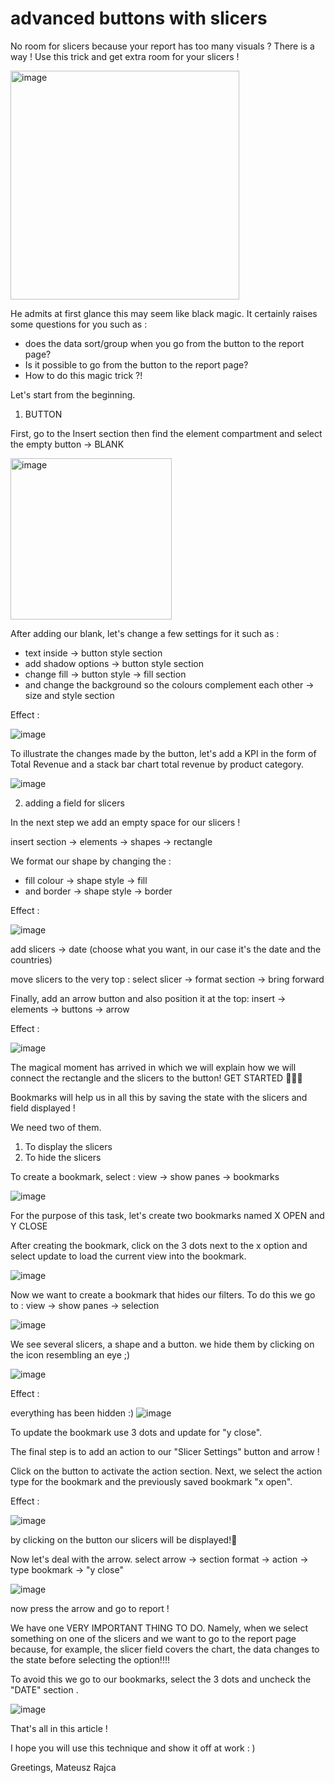 # advanced buttons with slicers
No room for slicers because your report has too many visuals ? There is a way !
Use this trick and get extra room for your slicers ! 


<img width="366" alt="image" src="https://github.com/RajcaPro/advanced-buttons-with-slicers/assets/175021059/922de6c8-9cbc-4519-8b2a-2ac9a1794af2">


He admits at first glance this may seem like black magic. It certainly raises some questions for you such as :
- does the data sort/group when you go from the button to the report page?
- Is it possible to go from the button to the report page?
- How to do this magic trick ?!

Let's start from the beginning. 

1. BUTTON 

First, go to the Insert section then find the element compartment and select the empty button -> BLANK

<img width="258" alt="image" src="https://github.com/RajcaPro/advanced-buttons-with-slicers/assets/175021059/70910ecb-49ca-4e5b-ae34-0b5600e2f844">

After adding our blank, let's change a few settings for it such as : 
- text inside -> button style section 
- add shadow options -> button style section 
- change fill -> button style -> fill section
- and change the background so the colours complement each other -> size and style section 

Effect :

![image](https://github.com/RajcaPro/advanced-buttons-with-slicers/assets/175021059/d001b8a5-5fa8-4fc2-a378-4be62c7d0caf)


To illustrate the changes made by the button, let's add a KPI in the form of Total Revenue and a stack bar chart total revenue by product category.

![image](https://github.com/RajcaPro/advanced-buttons-with-slicers/assets/175021059/070fc57e-72f6-4dfe-b344-17ef58247476)

2. adding a field for slicers

In the next step we add an empty space for our slicers !

insert section -> elements -> shapes -> rectangle

We format our shape by changing the :

- fill colour -> shape style -> fill
- and border -> shape style -> border

Effect :

![image](https://github.com/RajcaPro/advanced-buttons-with-slicers/assets/175021059/2eb93698-02b1-412c-8e99-00501d4c8de2)

add slicers -> date (choose what you want, in our case it's the date and the countries)

move slicers to the very top : select slicer -> format section -> bring forward

Finally, add an arrow button and also position it at the top: insert -> elements -> buttons -> arrow


Effect :

![image](https://github.com/RajcaPro/advanced-buttons-with-slicers/assets/175021059/f4fee647-92d5-4c3e-a3bb-18b7836bd5f2)

The magical moment has arrived in which we will explain how we will connect the rectangle and the slicers to the button!  GET STARTED 🚀🚀🚀

Bookmarks will help us in all this by saving the state with the slicers and field displayed !

We need two of them.
1) To display the slicers 
2) To hide the slicers

To create a bookmark, select : view -> show panes -> bookmarks

![image](https://github.com/RajcaPro/advanced-buttons-with-slicers/assets/175021059/82d8c712-970e-4f83-902d-c0036b2e0b0f)

For the purpose of this task, let's create two bookmarks named X OPEN and Y CLOSE 

After creating the bookmark, click on the 3 dots next to the x option and select update to load the current view into the bookmark.

![image](https://github.com/RajcaPro/advanced-buttons-with-slicers/assets/175021059/5ca42e6b-c411-41e9-852e-25b39b056450)

Now we want to create a bookmark that hides our filters. 
To do this we go to : view -> show panes -> selection

![image](https://github.com/RajcaPro/advanced-buttons-with-slicers/assets/175021059/dedda922-a157-49e0-8567-b6a3edb3da35)

We see several slicers, a shape and a button. we hide them by clicking on the icon resembling an eye ;)


![image](https://github.com/RajcaPro/advanced-buttons-with-slicers/assets/175021059/10b4c85b-28a3-4d5d-9f9b-0f956360ccce)

Effect :

everything has been hidden :) 
![image](https://github.com/RajcaPro/advanced-buttons-with-slicers/assets/175021059/ec7722cd-36b0-4c8d-a3c2-0f58feed8ac6)

To update the bookmark use 3 dots and update for "y close".

The final step is to add an action to our "Slicer Settings" button and arrow !

Click on the button to activate the action section.
Next, we select the action type for the bookmark and the previously saved bookmark "x open".

Effect :

![image](https://github.com/RajcaPro/advanced-buttons-with-slicers/assets/175021059/4501e107-39ab-4a2e-a53b-8e6d980484e6)

by clicking on the button our slicers will be displayed!🚀

Now let's deal with the arrow.
select arrow -> section format -> action -> type bookmark -> "y close"

![image](https://github.com/RajcaPro/advanced-buttons-with-slicers/assets/175021059/c5ffdcd7-bbc6-4fdd-8754-c25416f5be3b)

now press the arrow and go to report !

We have one VERY IMPORTANT THING TO DO.
Namely, when we select something on one of the slicers and we want to go to the report page because, for example, the slicer field covers the chart, the data changes to the state before selecting the option!!!!


To avoid this we go to our bookmarks, select the 3 dots and uncheck the "DATE" section .

![image](https://github.com/RajcaPro/advanced-buttons-with-slicers/assets/175021059/02886c13-525f-4daa-8fe2-7065e6045338)

That's all in this article ! 

I hope you will use this technique and show it off at work : ) 

Greetings,
Mateusz Rajca





